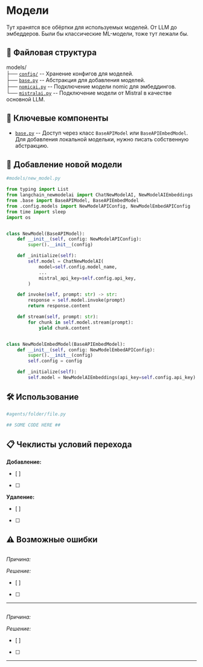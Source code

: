 # Модели
Тут хранятся все обёртки для используемых моделей. От LLM до эмбеддеров. Были бы классические ML-модели, тоже тут лежали бы.

## 📁 Файловая структура
models/\
├── [`config/`](./config/) -- Хранение конфигов для моделей. \
├── [`base.py`](base.py) -- Абстракция для добавления моделей. \
├── [`nomicai.py`](nomicai.py) -- Подключение модели nomic для эмбеддингов. \
└── [`mistralai.py`](mistralai.py) -- Подключение модели от Mistral в качестве основной LLM. 

## 🧩 Ключевые компоненты
- [`base.py`](base.py) -- Доступ через класс `BaseAPIModel` или `BaseAPIEmbedModel`. Для добавления локальной модельки, нужно писать собственную абстракцию.

## 🎨 Добавление новой модели
```python
#models/new_model.py

from typing import List
from langchain_newmodelai import ChatNewModelAI, NewModelAIEmbeddings
from .base import BaseAPIModel, BaseAPIEmbedModel
from .config.models import NewModelAPIConfig, NewModelEmbedAPIConfig
from time import sleep
import os


class NewModel(BaseAPIModel):
    def __init__(self, config: NewModelAPIConfig):
        super().__init__(config)

    def _initialize(self):
        self.model = ChatNewModelAI(
            model=self.config.model_name,
            ...
            mistral_api_key=self.config.api_key,
        )

    def invoke(self, prompt: str) -> str:
        response = self.model.invoke(prompt)
        return response.content

    def stream(self, prompt: str):
        for chunk in self.model.stream(prompt):
            yield chunk.content


class NewModelEmbedModel(BaseAPIEmbedModel):
    def __init__(self, config: NewModelEmbedAPIConfig):
        super().__init__(config)
        self.config = config

    def _initialize(self):
        self.model = NewModelAIEmbeddings(api_key=self.config.api_key)
```

## 🛠️ Использование
```python
#agents/folder/file.py

## SOME CODE HERE ##
```

## 📋 Чеклисты условий перехода

**Добавление:**
- [ ]
- [ ]

**Удаление:**
- [ ]
- [ ]

## ⚠️ Возможные ошибки

```bash

```
_Причина:_

_Решение:_
- [ ]
- [ ]
---

```bash

```
_Причина:_

_Решение:_
- [ ]
- [ ]
---
